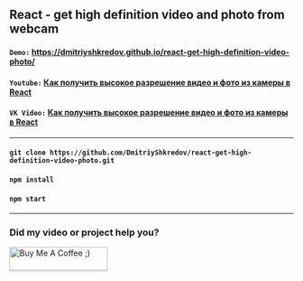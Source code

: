## React - get high definition video and photo from webcam

#### `Demo:` https://dmitriyshkredov.github.io/react-get-high-definition-video-photo/

#### `Youtube:` [Как получить высокое разрешение видео и фото из камеры в React](https://youtu.be/ddds0d2n1nw)

#### `VK Video:` [Как получить высокое разрешение видео и фото из камеры в React](https://vk.com/video/@tipichnyjvebrazrabotchik?section=playlists&z=video-222570561_456239033%2Fclub222570561%2Fpl_-222570561_2)

---

#### `git clone https://github.com/DmitriyShkredov/react-get-high-definition-video-photo.git`

#### `npm install`

#### `npm start`

---

### Did my video or project help you?

<a href="https://www.buymeacoffee.com/DmitriyShkredov" target="_blank"><img src="https://www.buymeacoffee.com/assets/img/custom_images/orange_img.png" alt="Buy Me A Coffee ;)" style="height: 41px !important;width: 174px !important;box-shadow: 0px 3px 2px 0px rgba(190, 190, 190, 0.5) !important;-webkit-box-shadow: 0px 3px 2px 0px rgba(190, 190, 190, 0.5) !important;" ></a>
